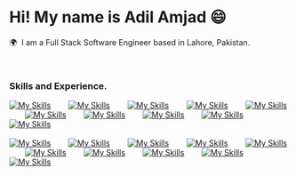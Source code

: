 # Hi! My name is Adil Amjad 😄

🌍  I am a Full Stack Software Engineer based in Lahore, Pakistan.

<br />

### Skills and Experience.

[![My Skills](https://skillicons.dev/icons?i=html)]('#') &nbsp;&nbsp;&nbsp;&nbsp;&nbsp;&nbsp;
[![My Skills](https://skillicons.dev/icons?i=css)]() &nbsp;&nbsp;&nbsp;&nbsp;&nbsp;&nbsp;
[![My Skills](https://skillicons.dev/icons?i=sass)]()  &nbsp;&nbsp;&nbsp;&nbsp;&nbsp;&nbsp;
[![My Skills](https://skillicons.dev/icons?i=bootstrap)]() &nbsp;&nbsp;&nbsp;&nbsp;&nbsp;&nbsp;
[![My Skills](https://skillicons.dev/icons?i=tailwind)]() &nbsp;&nbsp;&nbsp;&nbsp;&nbsp;&nbsp; 
[![My Skills](https://skillicons.dev/icons?i=js)]() &nbsp;&nbsp;&nbsp;&nbsp;&nbsp;&nbsp;
[![My Skills](https://skillicons.dev/icons?i=ts)]() &nbsp;&nbsp;&nbsp;&nbsp;&nbsp;&nbsp;
[![My Skills](https://skillicons.dev/icons?i=react)]() &nbsp;&nbsp;&nbsp;&nbsp;&nbsp;&nbsp;
[![My Skills](https://skillicons.dev/icons?i=nextjs)]() &nbsp;&nbsp;&nbsp;&nbsp;&nbsp;&nbsp;
[![My Skills](https://skillicons.dev/icons?i=nodejs)]() &nbsp;&nbsp;&nbsp;&nbsp;&nbsp;&nbsp; <br><br> 
[![My Skills](https://skillicons.dev/icons?i=express)]() &nbsp;&nbsp;&nbsp;&nbsp;&nbsp;&nbsp; 
[![My Skills](https://skillicons.dev/icons?i=mongodb)]() &nbsp;&nbsp;&nbsp;&nbsp;&nbsp;&nbsp;
[![My Skills](https://skillicons.dev/icons?i=redis)]() &nbsp;&nbsp;&nbsp;&nbsp;&nbsp;&nbsp;
[![My Skills](https://skillicons.dev/icons?i=firebase)]() &nbsp;&nbsp;&nbsp;&nbsp;&nbsp;&nbsp; 
[![My Skills](https://skillicons.dev/icons?i=docker)]() &nbsp;&nbsp;&nbsp;&nbsp;&nbsp;&nbsp; 
[![My Skills](https://skillicons.dev/icons?i=aws)]() &nbsp;&nbsp;&nbsp;&nbsp;&nbsp;&nbsp; 
[![My Skills](https://skillicons.dev/icons?i=git)]() &nbsp;&nbsp;&nbsp;&nbsp;&nbsp;&nbsp;
[![My Skills](https://skillicons.dev/icons?i=postman)]() &nbsp;&nbsp;&nbsp;&nbsp;&nbsp;&nbsp; 
[![My Skills](https://skillicons.dev/icons?i=cpp)]() &nbsp;&nbsp;&nbsp;&nbsp;&nbsp;&nbsp;
[![My Skills](https://skillicons.dev/icons?i=cpp)]() &nbsp;&nbsp;&nbsp;&nbsp;&nbsp;&nbsp; 
